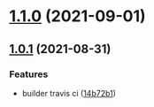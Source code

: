 # [1.1.0](https://github.com/KingThq/webpackBuilderDemo/compare/v1.0.1...v1.1.0) (2021-09-01)



## [1.0.1](https://github.com/KingThq/webpackBuilderDemo/compare/14b72b13f22dc0a70362b03e277355f14f479d2f...v1.0.1) (2021-08-31)


### Features

* builder travis ci ([14b72b1](https://github.com/KingThq/webpackBuilderDemo/commit/14b72b13f22dc0a70362b03e277355f14f479d2f))



